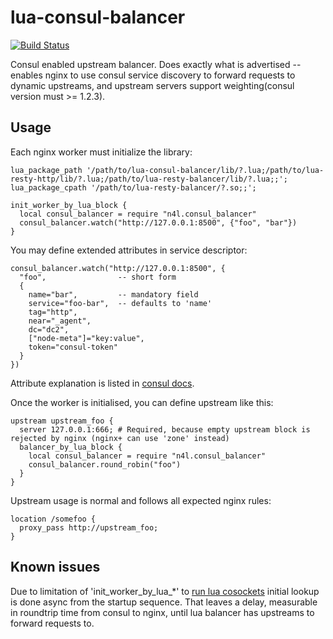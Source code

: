 # lua-consul-balancer

[![Build Status](https://travis-ci.org/xytis/lua-consul-balancer.svg?branch=master)](https://travis-ci.org/xytis/lua-consul-balancer)

Consul enabled upstream balancer. Does exactly what is advertised -- enables nginx to use consul service discovery to forward requests to dynamic upstreams, and upstream servers support weighting(consul version must >= 1.2.3).

## Usage

Each nginx worker must initialize the library:

    lua_package_path '/path/to/lua-consul-balancer/lib/?.lua;/path/to/lua-resty-http/lib/?.lua;/path/to/lua-resty-balancer/lib/?.lua;;';
    lua_package_cpath '/path/to/lua-resty-balancer/?.so;;';

    init_worker_by_lua_block {
      local consul_balancer = require "n4l.consul_balancer"
      consul_balancer.watch("http://127.0.0.1:8500", {"foo", "bar"})
    }

You may define extended attributes in service descriptor:

    consul_balancer.watch("http://127.0.0.1:8500", {
      "foo",                -- short form
      {
        name="bar",         -- mandatory field
        service="foo-bar",  -- defaults to 'name'
        tag="http",
        near="_agent",
        dc="dc2",
        ["node-meta"]="key:value",
        token="consul-token"
      }
    })

Attribute explanation is listed in [consul docs](https://www.consul.io/docs/agent/http/catalog.html#catalog_service).

Once the worker is initialised, you can define upstream like this:

    upstream upstream_foo {
      server 127.0.0.1:666; # Required, because empty upstream block is rejected by nginx (nginx+ can use 'zone' instead)
      balancer_by_lua_block {
        local consul_balancer = require "n4l.consul_balancer"
        consul_balancer.round_robin("foo")
      }
    }

Upstream usage is normal and follows all expected nginx rules:

    location /somefoo {
      proxy_pass http://upstream_foo;
    }

## Known issues

Due to limitation of 'init_worker_by_lua_*' to [run lua cosockets](https://github.com/openresty/lua-nginx-module#cosockets-not-available-everywhere)
initial lookup is done async from the startup sequence. That leaves a delay, measurable in roundtrip time from consul to nginx, until lua balancer has upstreams to forward requests to.
